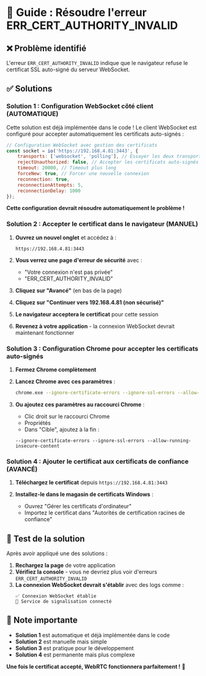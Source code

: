 # 🔐 Guide : Résoudre l'erreur ERR_CERT_AUTHORITY_INVALID

## ❌ Problème identifié

L'erreur `ERR_CERT_AUTHORITY_INVALID` indique que le navigateur refuse le certificat SSL auto-signé du serveur WebSocket.

## ✅ Solutions

### **Solution 1 : Configuration WebSocket côté client (AUTOMATIQUE)**

Cette solution est déjà implémentée dans le code ! Le client WebSocket est configuré pour accepter automatiquement les certificats auto-signés :

```javascript
// Configuration WebSocket avec gestion des certificats
const socket = io('https://192.168.4.81:3443', {
    transports: ['websocket', 'polling'], // Essayer les deux transports
    rejectUnauthorized: false, // Accepter les certificats auto-signés
    timeout: 20000, // Timeout plus long
    forceNew: true, // Forcer une nouvelle connexion
    reconnection: true,
    reconnectionAttempts: 5,
    reconnectionDelay: 1000
});
```

**Cette configuration devrait résoudre automatiquement le problème !**

### **Solution 2 : Accepter le certificat dans le navigateur (MANUEL)**

1. **Ouvrez un nouvel onglet** et accédez à :
   ```
   https://192.168.4.81:3443
   ```

2. **Vous verrez une page d'erreur de sécurité** avec :
   - "Votre connexion n'est pas privée"
   - "ERR_CERT_AUTHORITY_INVALID"

3. **Cliquez sur "Avancé"** (en bas de la page)

4. **Cliquez sur "Continuer vers 192.168.4.81 (non sécurisé)"**

5. **Le navigateur acceptera le certificat** pour cette session

6. **Revenez à votre application** - la connexion WebSocket devrait maintenant fonctionner

### **Solution 3 : Configuration Chrome pour accepter les certificats auto-signés**

1. **Fermez Chrome complètement**

2. **Lancez Chrome avec ces paramètres** :
   ```bash
   chrome.exe --ignore-certificate-errors --ignore-ssl-errors --allow-running-insecure-content
   ```

3. **Ou ajoutez ces paramètres au raccourci Chrome** :
   - Clic droit sur le raccourci Chrome
   - Propriétés
   - Dans "Cible", ajoutez à la fin :
   ```
   --ignore-certificate-errors --ignore-ssl-errors --allow-running-insecure-content
   ```

### **Solution 4 : Ajouter le certificat aux certificats de confiance (AVANCÉ)**

1. **Téléchargez le certificat** depuis `https://192.168.4.81:3443`

2. **Installez-le dans le magasin de certificats Windows** :
   - Ouvrez "Gérer les certificats d'ordinateur"
   - Importez le certificat dans "Autorités de certification racines de confiance"

## 🎯 Test de la solution

Après avoir appliqué une des solutions :

1. **Rechargez la page** de votre application
2. **Vérifiez la console** - vous ne devriez plus voir d'erreurs `ERR_CERT_AUTHORITY_INVALID`
3. **La connexion WebSocket devrait s'établir** avec des logs comme :
   ```
   ✅ Connexion WebSocket établie
   🔌 Service de signalisation connecté
   ```

## 📝 Note importante

- **Solution 1** est automatique et déjà implémentée dans le code
- **Solution 2** est manuelle mais simple
- **Solution 3** est pratique pour le développement
- **Solution 4** est permanente mais plus complexe

**Une fois le certificat accepté, WebRTC fonctionnera parfaitement !** 🎉
